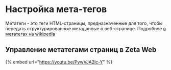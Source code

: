 # Настройка мета-тегов

Метатеги - это теги HTML-страницы, предназначенные для того, чтобы передать структурированные метаданные о веб-странице. Подробнее [о метатегах на wikipedia](https://ru.wikipedia.org/wiki/%D0%9C%D0%B5%D1%82%D0%B0%D1%82%D0%B5%D0%B3%D0%B8)

## Управление метатегами страниц в Zeta Web

{% embed url="https://youtu.be/PywVJA2lc-Y" %}



